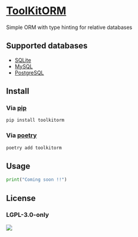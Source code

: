 # [ToolKitORM](https://pypi.org/project/toolkitorm/)

Simple ORM with type hinting for relative databases

## Supported databases

- [SQLite](https://www.sqlite.org/)
- [MySQL](https://www.mysql.com/)
- [PostgreSQL](https://postgresql.org/)

## Install

### Via [pip](https://pypi.org/)

```sh
pip install toolkitorm
```

### Via [poetry](https://python-poetry.org/)

```sh
poetry add toolkitorm
```

## Usage

```py
print("Coming soon !!")
```

## License

### LGPL-3.0-only

[![](https://www.gnu.org/graphics/lgplv3-147x51.png)](https://www.gnu.org/licenses/lgpl-3.0)
